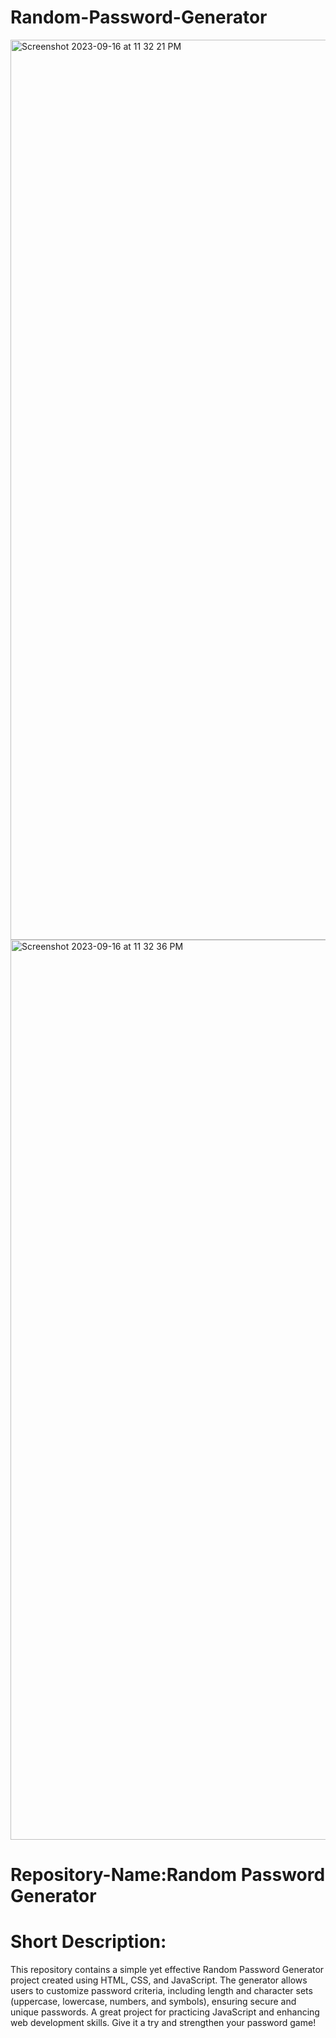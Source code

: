 # Random-Password-Generator
<img width="1440" alt="Screenshot 2023-09-16 at 11 32 21 PM" src="https://github.com/FaheemOnHub/Random-Password-Generator/assets/35933338/1af14702-c750-47f1-b953-128e05f4ddd1">
<img width="1440" alt="Screenshot 2023-09-16 at 11 32 36 PM" src="https://github.com/FaheemOnHub/Random-Password-Generator/assets/35933338/5b8ae290-905f-4ea6-930c-ebf62dfc8736">

# Repository-Name:Random Password Generator

# Short Description:

This repository contains a simple yet effective Random Password Generator project created using HTML, CSS, and JavaScript. The generator allows users to customize password criteria, including length and character sets (uppercase, lowercase, numbers, and symbols), ensuring secure and unique passwords. A great project for practicing JavaScript and enhancing web development skills. Give it a try and strengthen your password game!
